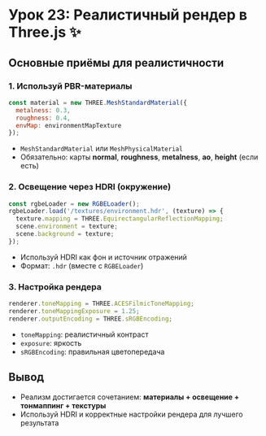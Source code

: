 # Урок 23: Реалистичный рендер в Three.js ✨

## Основные приёмы для реалистичности

### 1. Используй PBR-материалы
```js
const material = new THREE.MeshStandardMaterial({
  metalness: 0.3,
  roughness: 0.4,
  envMap: environmentMapTexture
});
```
- `MeshStandardMaterial` или `MeshPhysicalMaterial`
- Обязательно: карты **normal**, **roughness**, **metalness**, **ao**, **height** (если есть)

### 2. Освещение через HDRI (окружение)
```js
const rgbeLoader = new RGBELoader();
rgbeLoader.load('/textures/environment.hdr', (texture) => {
  texture.mapping = THREE.EquirectangularReflectionMapping;
  scene.environment = texture;
  scene.background = texture;
});
```
- Используй HDRI как фон и источник отражений
- Формат: `.hdr` (вместе с `RGBELoader`)

### 3. Настройка рендера
```js
renderer.toneMapping = THREE.ACESFilmicToneMapping;
renderer.toneMappingExposure = 1.25;
renderer.outputEncoding = THREE.sRGBEncoding;
```
- `toneMapping`: реалистичный контраст
- `exposure`: яркость
- `sRGBEncoding`: правильная цветопередача

## Вывод
- Реализм достигается сочетанием: **материалы + освещение + тонмаппинг + текстуры**
- Используй HDRI и корректные настройки рендера для лучшего результата
